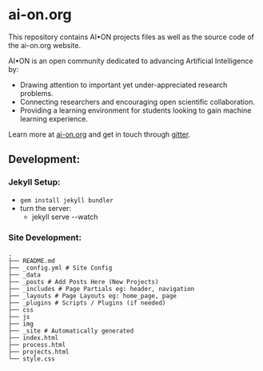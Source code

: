 # ai-on.org

This repository contains AI•ON projects files as well as the source code of the ai-on.org website.

AI•ON is an open community dedicated to advancing Artificial Intelligence by:

- Drawing attention to important yet under-appreciated research problems.
- Connecting researchers and encouraging open scientific collaboration.
- Providing a learning environment for students looking to gain machine learning experience.

Learn more at [ai-on.org](http://ai-on.org) and get in touch through [gitter](https://gitter.im/ai-open-network/Lobby).

## Development:

### Jekyll Setup:

* `gem install jekyll bundler`
* turn the server:
    - jekyll serve --watch

### Site Development:

```
.
├── README.md
├── _config.yml # Site Config
├── _data
├── _posts # Add Posts Here (New Projects)
├── _includes # Page Partials eg: header, navigation
├── _layouts # Page Layouts eg: home_page, page
├── _plugins # Scripts / Plugins (if needed)
├── css
├── js
├── img
├── _site # Automatically generated
├── index.html
├── process.html
├── projects.html
└── style.css

```